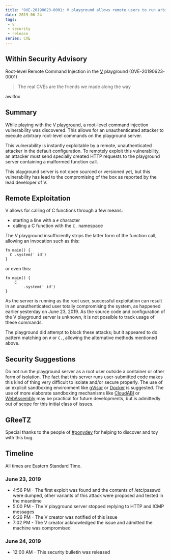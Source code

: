 ```yaml
---
title: "OVE-20190623-0001: V playground allows remote users to run arbitrary code as root"
date: 2019-06-24
tags:
 - v
 - security
 - release
series: CVE
---
```


## Within Security Advisory

Root-level Remote Command Injection in the [V](https://vlang.io) playground (OVE-20190623-0001)

> The real CVEs are the friends we made along the way

awilfox

## Summary

While playing with the [V playground](https://vlang.io/play), a root-level 
command injection vulnerability was discovered. This allows for an 
unauthenticated attacker to execute arbitrary root-level commands on the
playground server.

This vulnerability is instantly exploitable by a remote, unauthenticated
attacker in the default configuration. To remotely exploit this vulnerability,
an attacker must send specially created HTTP requests to the playground server
containing a malformed function call.

This playground server is not open sourced or versioned yet, but this 
vulnerability has lead to the compromising of the box as reported by the lead
developer of V.

## Remote Exploitation

V allows for calling of C functions through a few means:

- starting a line with a `#` character
- calling a C function with the `C.` namespace

The V playground insufficiently strips the latter form of the function call,
allowing an invocation such as this:

```
fn main() {
  C .system(' id')
}
```

or even this:

```
fn main() {
	C
		.system(' id')
}
```

As the server is running as the root user, successful exploitation can result
in an unauthenticated user totally compromising the system, as happened 
earlier yesterday on June 23, 2019. As the source code and configuration of 
the V playground server is unknown, it is not possible to track usage of these 
commands. 

The playground did attempt to block these attacks; but it appeared to do pattern 
matching on `#` or `C.`, allowing the alternative methods mentioned above.

## Security Suggestions

Do not run the playground server as a root user outside a container or other
form of isolation. The fact that this server runs user-submitted code makes
this kind of thing very difficult to isolate and/or secure properly. The use
of an explicit sandboxing environment like [gVisor](https://gvisor.dev) or
[Docker](https://www.docker.com) is suggested. The use of more elaborate 
sandboxing mechanisms like [CloudABI](https://cloudabi.org) or 
[WebAssembly](https://webassembly.org) may be practical for future 
developments, but is admittedly out of scope for this initial class of issues.

## GReeTZ

Special thanks to the people of [#ponydev](https://pony.dev) for helping to 
discover and toy with this bug.

## Timeline

All times are Eastern Standard Time.

### June 23, 2019

- 4:56 PM - The first exploit was found and the contents of /etc/passwd were dumped, other variants of this attack were proposed and tested in the meantime
- 5:00 PM - The V playground server stopped replying to HTTP and ICMP messages
- 6:26 PM - The V creator was notified of this issue
- 7:02 PM - The V creator acknowledged the issue and admitted the machine was compromised

### June 24, 2019

- 12:00 AM - This security bulletin was released
